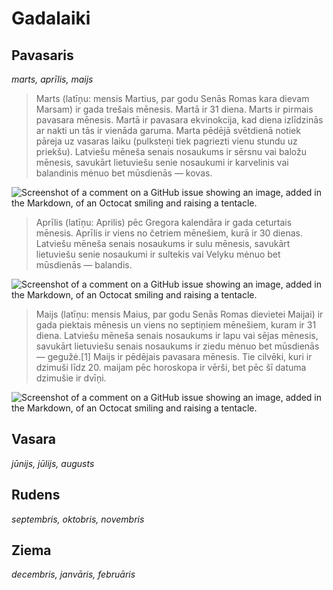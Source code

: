 # Gadalaiki

## Pavasaris
*marts, aprīlis, maijs*
> Marts (latīņu: mensis Martius, par godu Senās Romas kara dievam Marsam) ir gada trešais mēnesis. Martā ir 31 diena. Marts ir pirmais pavasara mēnesis. Martā ir pavasara ekvinokcija, kad diena izlīdzinās ar nakti un tās ir vienāda garuma. Marta pēdējā svētdienā notiek pāreja uz vasaras laiku (pulksteņi tiek pagriezti vienu stundu uz priekšu). Latviešu mēneša senais nosaukums ir sērsnu vai baložu mēnesis, savukārt lietuviešu senie nosaukumi ir karvelinis vai balandinis mėnuo bet mūsdienās — kovas.

![Screenshot of a comment on a GitHub issue showing an image, added in the Markdown, of an Octocat smiling and raising a tentacle.](https://img4.spoki.lv/upload2/articles/78/788080/images/Marts-24.gif)

> Aprīlis (latīņu: Aprilis) pēc Gregora kalendāra ir gada ceturtais mēnesis. Aprīlis ir viens no četriem mēnešiem, kurā ir 30 dienas. Latviešu mēneša senais nosaukums ir sulu mēnesis, savukārt lietuviešu senie nosaukumi ir sultekis vai Velyku mėnuo bet mūsdienās — balandis.

![Screenshot of a comment on a GitHub issue showing an image, added in the Markdown, of an Octocat smiling and raising a tentacle.](https://www.plz.lv/wp-content/uploads/2022/04/Pirmais-aprilis-%E2%80%94-ar-un-bez-jokiem.jpg)

> Maijs (latīņu: mensis Maius, par godu Senās Romas dievietei Maijai) ir gada piektais mēnesis un viens no septiņiem mēnešiem, kuram ir 31 diena. Latviešu mēneša senais nosaukums ir lapu vai sējas mēnesis, savukārt lietuviešu senais nosaukums ir ziedu mėnuo bet mūsdienās — gegužė.[1] Maijs ir pēdējais pavasara mēnesis. Tie cilvēki, kuri ir dzimuši līdz 20. maijam pēc horoskopa ir vērši, bet pēc šī datuma dzimušie ir dvīņi.

![Screenshot of a comment on a GitHub issue showing an image, added in the Markdown, of an Octocat smiling and raising a tentacle.](https://idejukabata.lv/wp-content/uploads/2021/04/unnamed-1-1.jpg)
## Vasara
*jūnijs, jūlijs, augusts*

## Rudens
*septembris, oktobris, novembris*

## Ziema
*decembris, janvāris, februāris*

